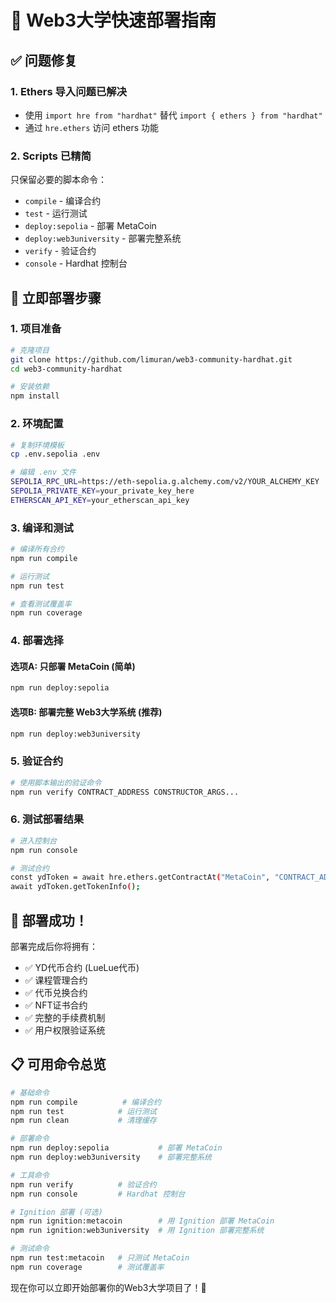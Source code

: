 # 🚀 Web3大学快速部署指南

## ✅ 问题修复

### 1. Ethers 导入问题已解决
- 使用 `import hre from "hardhat"` 替代 `import { ethers } from "hardhat"`
- 通过 `hre.ethers` 访问 ethers 功能

### 2. Scripts 已精简
只保留必要的脚本命令：
- `compile` - 编译合约
- `test` - 运行测试  
- `deploy:sepolia` - 部署 MetaCoin
- `deploy:web3university` - 部署完整系统
- `verify` - 验证合约
- `console` - Hardhat 控制台

## 🎯 立即部署步骤

### 1. 项目准备
```bash
# 克隆项目
git clone https://github.com/limuran/web3-community-hardhat.git
cd web3-community-hardhat

# 安装依赖
npm install
```

### 2. 环境配置
```bash
# 复制环境模板
cp .env.sepolia .env

# 编辑 .env 文件
SEPOLIA_RPC_URL=https://eth-sepolia.g.alchemy.com/v2/YOUR_ALCHEMY_KEY
SEPOLIA_PRIVATE_KEY=your_private_key_here  
ETHERSCAN_API_KEY=your_etherscan_api_key
```

### 3. 编译和测试
```bash
# 编译所有合约
npm run compile

# 运行测试
npm run test

# 查看测试覆盖率
npm run coverage
```

### 4. 部署选择

#### 选项A: 只部署 MetaCoin (简单)
```bash
npm run deploy:sepolia
```

#### 选项B: 部署完整 Web3大学系统 (推荐)
```bash
npm run deploy:web3university
```

### 5. 验证合约
```bash
# 使用脚本输出的验证命令
npm run verify CONTRACT_ADDRESS CONSTRUCTOR_ARGS...
```

### 6. 测试部署结果
```bash
# 进入控制台
npm run console

# 测试合约
const ydToken = await hre.ethers.getContractAt("MetaCoin", "CONTRACT_ADDRESS");
await ydToken.getTokenInfo();
```

## 🎉 部署成功！

部署完成后你将拥有：
- ✅ YD代币合约 (LueLue代币)
- ✅ 课程管理合约
- ✅ 代币兑换合约  
- ✅ NFT证书合约
- ✅ 完整的手续费机制
- ✅ 用户权限验证系统

## 📋 可用命令总览

```bash
# 基础命令
npm run compile          # 编译合约
npm run test            # 运行测试
npm run clean           # 清理缓存

# 部署命令  
npm run deploy:sepolia           # 部署 MetaCoin
npm run deploy:web3university    # 部署完整系统

# 工具命令
npm run verify          # 验证合约
npm run console         # Hardhat 控制台

# Ignition 部署 (可选)
npm run ignition:metacoin        # 用 Ignition 部署 MetaCoin
npm run ignition:web3university  # 用 Ignition 部署完整系统

# 测试命令
npm run test:metacoin   # 只测试 MetaCoin
npm run coverage        # 测试覆盖率
```

现在你可以立即开始部署你的Web3大学项目了！🚀
